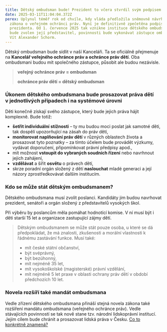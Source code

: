 ```yaml
---
title: Dětský ombudsman bude! Prezident to včera stvrdil svým podpisem
date: 2025-03-11T11:04:04.372Z
perex: Uplynul téměř rok od chvíle, kdy vláda předložila sněmovně návrh novely
  zákona o veřejném ochránci práv. Nyní je definitivně zpečetěna podpisem
  prezidenta. Od 1. července 2025 tak vznikne instituce dětského ombudsmana. Než
  bude zvolen její představitel, povinnosti bude vykonávat zástupce ombudsmana
  Vít Alexander Schorm.
---
```

Dětský ombudsman bude sídlit v naší Kanceláři. Ta se oficiálně přejmenuje na **Kancelář veřejného ochránce práv a ochránce práv dětí**. Oba ombudsmani budou mít společného zástupce, působit ale budou nezávisle. 

> **veřejný ochránce práv = ombudsman**
>
> **ochránce práv dětí = dětský ombudsman**

### Úkonem dětského ombudsmana bude prosazovat práva dětí v jednotlivých případech i na systémové úrovni

Děti  konečně získají svého zástupce, který bude jejich práva hájit komplexně. Bude totiž:

* **šetřit individuální stížnosti** – ty mu budou moci poslat jak samotné děti, tak dospělí upozorňující na zásah do práv dětí,
* **monitorovat naplňování práv dětí** v různých oblastech života a prosazovat tyto poznatky – za tímto účelem bude provádět výzkumy, vydávat doporučení, připomínkovat právní předpisy apod.,
* mít možnost **vstoupit do vybraných soudních řízení** nebo navrhnout jejich zahájení,
* **vzdělávat** a šířit **osvětu** o právech dětí,
* skrze poradní orgán složený z dětí **naslouchat** mladé generaci a její názory zprostředkovávat dalším institucím.

### **Kdo se může stát dětským ombudsmanem?**

Dětského ombudsmana musí zvolit poslanci. Kandidáty jim budou navrhovat prezident, senátoři a orgán složený z představitelů vysokých škol. 

Při výběru by poslancům měla pomáhat hodnotící komise. V ní musí být i děti starší 15 let a organizace zastupující zájmy dětí. 

> Dětským ombudsmanem se může stát pouze osoba, u které se dá předpokládat, že má znalosti, zkušenosti a morální vlastnosti k řádnému zastávání funkce. Musí také:
>
> * mít české státní občanství,
> * být svéprávný,
> * být bezúhonný,
> * mít nejméně 35 let,
> * mít vysokoškolské (magisterské) právní vzdělání,
> * mít nejméně 5 let praxe v oblasti ochrany práv dětí v období předchozích 10 let.

### Novela rozšíří také mandát ombudsmana

Vedle zřízení dětského ombudsmana přináší stejná novela zákona také rozšíření mandátu ombudsmana (veřejného ochránce práv). Vedle stávajících povinností se tak nově stane tzv. národní lidskoprávní institucí. Jejím cílem bude chránit a prosazovat lidská práva v Česku. [Co to konkrétně znamená? ](https://www.ochrance.cz/dokument/co_je_to_narodni_lidskopravni_instituce_a_proc_ji_v_cesku_potrebujeme/)
